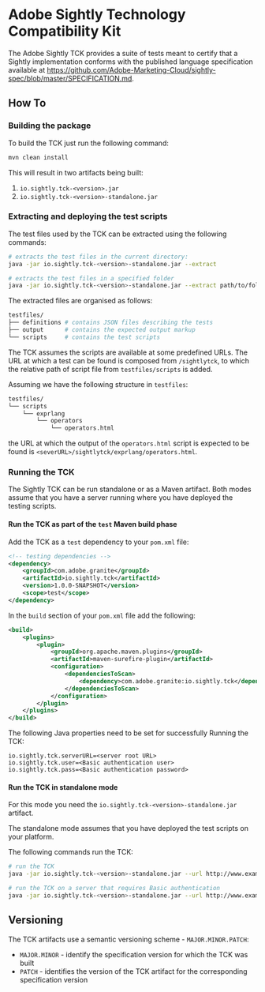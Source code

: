 Adobe Sightly Technology Compatibility Kit
====

The Adobe Sightly TCK provides a suite of tests meant to certify that a Sightly implementation conforms with the published language specification available at https://github.com/Adobe-Marketing-Cloud/sightly-spec/blob/master/SPECIFICATION.md.

## How To

### Building the package
To build the TCK just run the following command:

```bash
mvn clean install
```

This will result in two artifacts being built:

1. `io.sightly.tck-<version>.jar`
2. `io.sightly.tck-<version>-standalone.jar`

### Extracting and deploying the test scripts
The test files used by the TCK can be extracted using the following commands:

```bash
# extracts the test files in the current directory:
java -jar io.sightly.tck-<version>-standalone.jar --extract 

# extracts the test files in a specified folder
java -jar io.sightly.tck-<version>-standalone.jar --extract path/to/folder
```

The extracted files are organised as follows:

```bash
testfiles/
├── definitions # contains JSON files describing the tests
├── output      # contains the expected output markup
└── scripts     # contains the test scripts
```

The TCK assumes the scripts are available at some predefined URLs. The URL at which a test can be found is composed from `/sightlytck`, to which the relative path of script file from `testfiles/scripts` is added.

Assuming we have the following structure in `testfiles`:

```bash
testfiles/
└── scripts
    └── exprlang
        └── operators
            └── operators.html
```

the URL at which the output of the `operators.html` script is expected to be found is `<severURL>/sightlytck/exprlang/operators.html`.

### Running the TCK
The Sightly TCK can be run standalone or as a Maven artifact. Both modes assume that you have a server running where you have deployed the testing scripts.

#### Run the TCK as part of the `test` Maven build phase
Add the TCK as a `test` dependency to your `pom.xml` file:

```xml
<!-- testing dependencies -->
<dependency>
    <groupId>com.adobe.granite</groupId>
    <artifactId>io.sightly.tck</artifactId>
    <version>1.0.0-SNAPSHOT</version>
    <scope>test</scope>
</dependency>
```

In the `build` section of your `pom.xml` file add the following:

```xml
<build>
    <plugins>
        <plugin>
            <groupId>org.apache.maven.plugins</groupId>
            <artifactId>maven-surefire-plugin</artifactId>
            <configuration>
                <dependenciesToScan>
                    <dependency>com.adobe.granite:io.sightly.tck</dependency>
                </dependenciesToScan>
            </configuration>
        </plugin>
    </plugins>
</build>
```

The following Java properties need to be set for successfully Running the TCK:
```
io.sightly.tck.serverURL=<server root URL>
io.sightly.tck.user=<Basic authentication user>
io.sightly.tck.pass=<Basic authentication password>
```

#### Run the TCK in standalone mode
For this mode you need the `io.sightly.tck-<version>-standalone.jar` artifact.

The standalone mode assumes that you have deployed the test scripts on your platform.

The following commands run the TCK:

```bash
# run the TCK
java -jar io.sightly.tck-<version>-standalone.jar --url http://www.example.com

# run the TCK on a server that requires Basic authentication
java -jar io.sightly.tck-<version>-standalone.jar --url http://www.example.com --authUser user --authPass pass
```

## Versioning
The TCK artifacts use a semantic versioning scheme - `MAJOR.MINOR.PATCH`:

* `MAJOR.MINOR` - identify the specification version for which the TCK was built
* `PATCH` - identifies the version of the TCK artifact for the corresponding specification version


